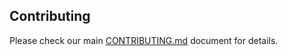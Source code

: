 ## Contributing

Please check our main [CONTRIBUTING.md][1] document for details.

[1]: https://github.com/electrode-io/electrode-native/blob/master/CONTRIBUTING.md
